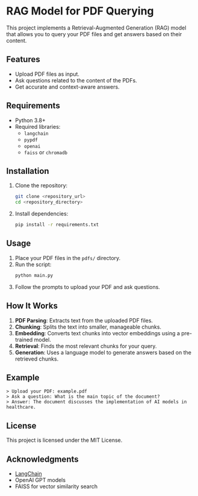 # RAG Model for PDF Querying

This project implements a Retrieval-Augmented Generation (RAG) model that allows you to query your PDF files and get answers based on their content.

## Features

- Upload PDF files as input.
- Ask questions related to the content of the PDFs.
- Get accurate and context-aware answers.

## Requirements

- Python 3.8+
- Required libraries:
  - `langchain`
  - `pypdf`
  - `openai`
  - `faiss` or `chromadb`

## Installation

1. Clone the repository:
   ```bash
   git clone <repository_url>
   cd <repository_directory>
   ```
2. Install dependencies:
   ```bash
   pip install -r requirements.txt
   ```

## Usage

1. Place your PDF files in the `pdfs/` directory.
2. Run the script:
   ```bash
   python main.py
   ```
3. Follow the prompts to upload your PDF and ask questions.

## How It Works

1. **PDF Parsing**: Extracts text from the uploaded PDF files.
2. **Chunking**: Splits the text into smaller, manageable chunks.
3. **Embedding**: Converts text chunks into vector embeddings using a pre-trained model.
4. **Retrieval**: Finds the most relevant chunks for your query.
5. **Generation**: Uses a language model to generate answers based on the retrieved chunks.

## Example

```plaintext
> Upload your PDF: example.pdf
> Ask a question: What is the main topic of the document?
> Answer: The document discusses the implementation of AI models in healthcare.
```

## License

This project is licensed under the MIT License.

## Acknowledgments

- [LangChain](https://github.com/hwchase17/langchain)
- OpenAI GPT models
- FAISS for vector similarity search
